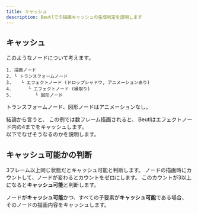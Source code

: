 ```yaml
---
title: キャッシュ
description: Beutlでの描画キャッシュの生成判定を説明します
---
```


## キャッシュ
このようなノードについて考えます。
```
1. 描画ノード
2. └ トランスフォームノード
3. 　 └ エフェクトノード (ドロップシャドウ, アニメーションあり)
4. 　 　 └ エフェクトノード (縁取り)
5. 　 　 　 └ 図形ノード
```
トランスフォームノード、図形ノードはアニメーションなし。

結論から言うと、
この例では数フレーム描画されると、
Beutlはエフェクトノード内の4までをキャッシュします。  
以下でなぜそうなるのかを説明します。

## キャッシュ可能かの判断
3フレーム以上同じ状態だとキャッシュ可能と判断します。
ノードの描画時にカウントして、ノードが変わるとカウントをゼロにします。
このカウントが3以上になると**キャッシュ可能**と判断します。

ノードが**キャッシュ可能**かつ、すべての子要素が**キャッシュ可能**である場合、
そのノードの描画内容をキャッシュします。
